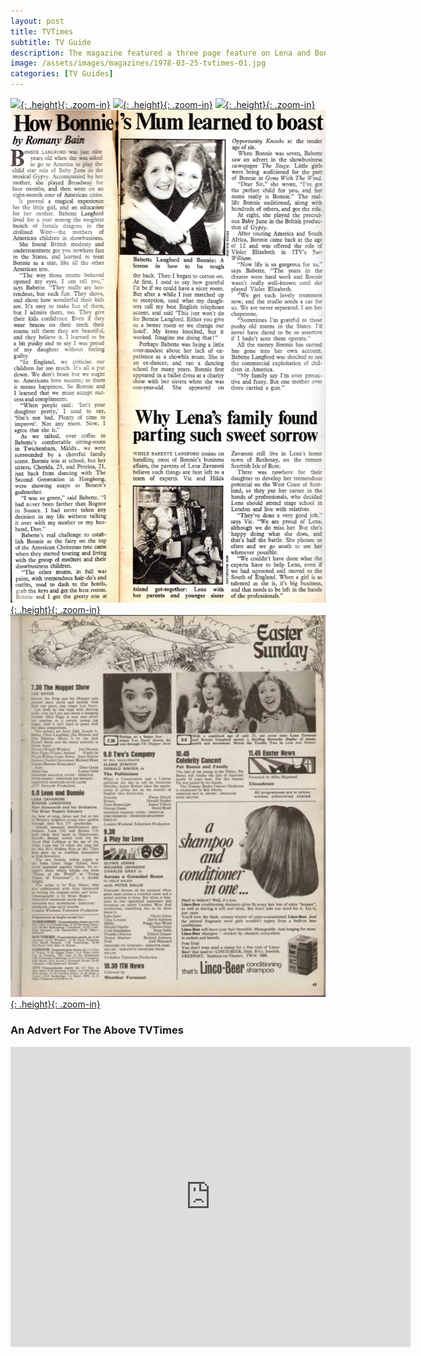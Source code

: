 ```yaml
---
layout: post
title: TVTimes
subtitle: TV Guide
description: The magazine featured a three page feature on Lena and Bonnie.
image: /assets/images/magazines/1978-03-25-tvtimes-01.jpg
categories: [TV Guides]
---
```


[![](/assets/images/magazines/1978-03-25-tvtimes-01.jpg){: .height}{: .zoom-in}](/assets/images/magazines/1978-03-25-tvtimes-01.jpg)
[![](/assets/images/magazines/1978-03-25-tvtimes-02.jpg){: .height}{: .zoom-in}](/assets/images/magazines/1978-03-25-tvtimes-02.jpg)
[![](/assets/images/magazines/1978-03-25-tvtimes-03.jpg){: .height}{: .zoom-in}](/assets/images/magazines/1978-03-25-tvtimes-03.jpg)
[![](/assets/images/magazines/1978-03-25-tvtimes-04.jpg){: .height}{: .zoom-in}](/assets/images/magazines/1978-03-25-tvtimes-04.jpg)
[![](/assets/images/magazines/1978-03-25-tvtimes-05.jpg){: .height}{: .zoom-in}](/assets/images/magazines/1978-03-25-tvtimes-05.jpg)

### An Advert For The Above TVTimes
<div class="responsive-video"><iframe width="640px" height="480px" src="https://www.youtube-nocookie.com/embed/vBVFPi0jTDY?start=442&end=471" frameborder="0" allow="accelerometer; autoplay; encrypted-media; gyroscope; picture-in-picture" allowfullscreen></iframe></div>

<style>
.height {width:auto; height:194.65px;}
</style>

